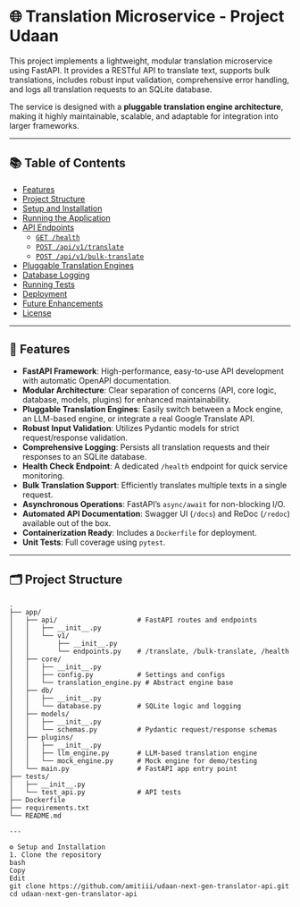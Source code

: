 # 🌐 Translation Microservice - Project Udaan

This project implements a lightweight, modular translation microservice using FastAPI. It provides a RESTful API to translate text, supports bulk translations, includes robust input validation, comprehensive error handling, and logs all translation requests to an SQLite database.

The service is designed with a **pluggable translation engine architecture**, making it highly maintainable, scalable, and adaptable for integration into larger frameworks.

---

## 📚 Table of Contents

- [Features](#features)
- [Project Structure](#project-structure)
- [Setup and Installation](#setup-and-installation)
- [Running the Application](#running-the-application)
- [API Endpoints](#api-endpoints)
  - [`GET /health`](#get-health)
  - [`POST /api/v1/translate`](#post-apiv1translate)
  - [`POST /api/v1/bulk-translate`](#post-apiv1bulk-translate)
- [Pluggable Translation Engines](#pluggable-translation-engines)
- [Database Logging](#database-logging)
- [Running Tests](#running-tests)
- [Deployment](#deployment)
- [Future Enhancements](#future-enhancements)
- [License](#license)

---

## 🚀 Features

- **FastAPI Framework**: High-performance, easy-to-use API development with automatic OpenAPI documentation.
- **Modular Architecture**: Clear separation of concerns (API, core logic, database, models, plugins) for enhanced maintainability.
- **Pluggable Translation Engines**: Easily switch between a Mock engine, an LLM-based engine, or integrate a real Google Translate API.
- **Robust Input Validation**: Utilizes Pydantic models for strict request/response validation.
- **Comprehensive Logging**: Persists all translation requests and their responses to an SQLite database.
- **Health Check Endpoint**: A dedicated `/health` endpoint for quick service monitoring.
- **Bulk Translation Support**: Efficiently translates multiple texts in a single request.
- **Asynchronous Operations**: FastAPI’s `async/await` for non-blocking I/O.
- **Automated API Documentation**: Swagger UI (`/docs`) and ReDoc (`/redoc`) available out of the box.
- **Containerization Ready**: Includes a `Dockerfile` for deployment.
- **Unit Tests**: Full coverage using `pytest`.

---

## 🗂️ Project Structure

```text
.
├── app/
│   ├── api/                    # FastAPI routes and endpoints
│   │   ├── __init__.py
│   │   └── v1/
│   │       ├── __init__.py
│   │       └── endpoints.py    # /translate, /bulk-translate, /health
│   ├── core/
│   │   ├── __init__.py
│   │   ├── config.py           # Settings and configs
│   │   └── translation_engine.py # Abstract engine base
│   ├── db/
│   │   ├── __init__.py
│   │   └── database.py         # SQLite logic and logging
│   ├── models/
│   │   ├── __init__.py
│   │   └── schemas.py          # Pydantic request/response schemas
│   ├── plugins/
│   │   ├── __init__.py
│   │   ├── llm_engine.py       # LLM-based translation engine
│   │   └── mock_engine.py      # Mock engine for demo/testing
│   └── main.py                 # FastAPI app entry point
├── tests/
│   ├── __init__.py
│   └── test_api.py             # API tests
├── Dockerfile
├── requirements.txt
└── README.md

---

⚙️ Setup and Installation
1. Clone the repository
bash
Copy
Edit
git clone https://github.com/amitiii/udaan-next-gen-translator-api.git
cd udaan-next-gen-translator-api
